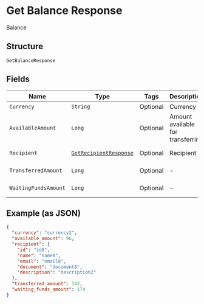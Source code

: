 
# Get Balance Response

Balance

## Structure

`GetBalanceResponse`

## Fields

| Name | Type | Tags | Description | Getter | Setter |
|  --- | --- | --- | --- | --- | --- |
| `Currency` | `String` | Optional | Currency | String getCurrency() | setCurrency(String currency) |
| `AvailableAmount` | `Long` | Optional | Amount available for transferring | Long getAvailableAmount() | setAvailableAmount(Long availableAmount) |
| `Recipient` | [`GetRecipientResponse`](../../doc/models/get-recipient-response.md) | Optional | Recipient | GetRecipientResponse getRecipient() | setRecipient(GetRecipientResponse recipient) |
| `TransferredAmount` | `Long` | Optional | - | Long getTransferredAmount() | setTransferredAmount(Long transferredAmount) |
| `WaitingFundsAmount` | `Long` | Optional | - | Long getWaitingFundsAmount() | setWaitingFundsAmount(Long waitingFundsAmount) |

## Example (as JSON)

```json
{
  "currency": "currency2",
  "available_amount": 96,
  "recipient": {
    "id": "id8",
    "name": "name8",
    "email": "email8",
    "document": "document8",
    "description": "description2"
  },
  "transferred_amount": 142,
  "waiting_funds_amount": 174
}
```

